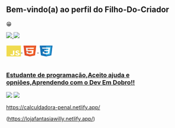 ## Bem-vindo(a) ao perfil do Filho-Do-Criador
 😁

<div>
   <a href="https://github.com/filho-do-criador">
   <img height="180em" src="https://github-readme-stats.vercel.app/api?username=filho-do-criador&show_icons=true&theme=tokyonight&include_all_commits=true&count_private=true"/>
   <img height="180em" src="https://github-readme-stats.vercel.app/api/top-langs/?username=filho-do-criador&layout=compact&langs_count=6&theme=tokyonight"/>
</div>
    
<div style="display: inline_block"><br>
  <img align="center" alt="Js" height="30" width="40" src="https://raw.githubusercontent.com/devicons/devicon/master/icons/javascript/javascript-plain.svg">
  <img align="center" alt="HTML" height="30" width="40" src="https://raw.githubusercontent.com/devicons/devicon/master/icons/html5/html5-original.svg">
  <img align="center" alt="CSS" height="30" width="40" src="https://raw.githubusercontent.com/devicons/devicon/master/icons/css3/css3-original.svg">
</div>
 
<br>
 
### Estudante de programação,Aceito ajuda e opniões,Aprendendo com o Dev Em Dobro!!
 
<div> 
  <a href="https://www.youtube.com/@WILLY_JOGA" target="_blank"><img src="https://img.shields.io/badge/YouTube-FF0000?style=for-the-badge&logo=youtube&logoColor=white" target="_blank"></a>
  <a href = "willykya747@gmail.com"><img src="https://img.shields.io/badge/-Gmail-%23333?style=for-the-badge&logo=gmail&logoColor=white" target="_blank"></a>
</div>

https://calculdadora-penal.netlify.app/

(https://lojafantasiawilly.netlify.app/)
